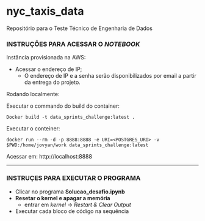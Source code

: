 # nyc_taxis_data
Repositório para o Teste Técnico de Engenharia de Dados


### INSTRUÇÕES PARA ACESSAR O *NOTEBOOK*

Instância provisionada na AWS:
- Acessar o endereço de IP; 
   - O endereço de IP e a senha serão disponibilizados por email a partir da entrega do projeto.
   
Rodando localmente:

Executar o commando do build do container:

`Docker build -t data_sprints_challenge:latest .`

Executar o conteiner:

`docker run --rm -d -p 8888:8888 -e URI=<POSTGRES_URI> -v $PWD:/home/jovyan/work data_sprints_challenge:latest`

Acessar em: http://localhost:8888

---

### INSTRUÇES PARA EXECUTAR O PROGRAMA
   
- Clicar no programa **Solucao_desafio.ipynb**
- **Resetar o kernel e apagar a memória**
   - entrar em *kernel* -> *Restart & Clear Output*
- Executar cada bloco de código na sequência


  
